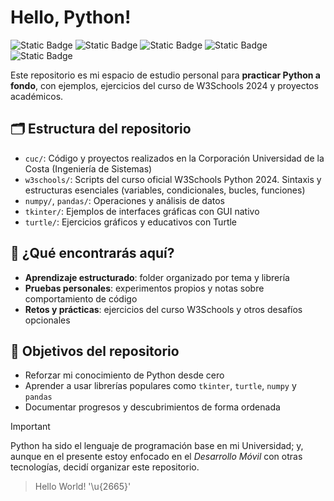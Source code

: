 # Hello, Python!

![Static Badge](https://img.shields.io/badge/Language-Python-3776AB?style=for-the-badge&logo=Python&logoColor=white&labelColor=101010) 
![Static Badge](https://img.shields.io/badge/Library-NumPy-013243?style=for-the-badge&logo=Numpy&logoColor=white&labelColor=101010)
![Static Badge](https://img.shields.io/badge/Library-Pandas-150458?style=for-the-badge&logo=Pandas&logoColor=white&labelColor=101010)
![Static Badge](https://img.shields.io/badge/Library-Tkinter-blue?style=for-the-badge&logo=Python&logoColor=white&labelColor=101010)
![Static Badge](https://img.shields.io/badge/Library-Turtle-teal?style=for-the-badge&logo=Python&logoColor=white&labelColor=101010)
 
Este repositorio es mi espacio de estudio personal para **practicar Python a fondo**, con ejemplos, ejercicios del curso de W3Schools 2024 y proyectos académicos.

## 🗂️ Estructura del repositorio
- `cuc/`: Código y proyectos realizados en la Corporación Universidad de la Costa (Ingeniería de Sistemas)
- `w3schools/`: Scripts del curso oficial W3Schools Python 2024. Sintaxis y estructuras esenciales (variables, condicionales, bucles, funciones) 
- `numpy/`, `pandas/`: Operaciones y análisis de datos
- `tkinter/`: Ejemplos de interfaces gráficas con GUI nativo
- `turtle/`: Ejercicios gráficos y educativos con Turtle

## 🔎 ¿Qué encontrarás aquí?

- **Aprendizaje estructurado**: folder organizado por tema y librería
- **Pruebas personales**: experimentos propios y notas sobre comportamiento de código
- **Retos y prácticas**: ejercicios del curso W3Schools y otros desafíos opcionales

## 🎯 Objetivos del repositorio

- Reforzar mi conocimiento de Python desde cero
- Aprender a usar librerías populares como `tkinter`, `turtle`, `numpy` y `pandas`
- Documentar progresos y descubrimientos de forma ordenada

> [!IMPORTANT]
> Python ha sido el lenguaje de programación base en mi Universidad; y, aunque en el presente estoy enfocado en el *Desarrollo Móvil* con otras tecnologías, decidí organizar este repositorio.

> Hello World! '\u{2665}'
